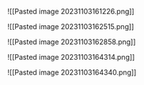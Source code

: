 ![[Pasted image 20231103161226.png]]

![[Pasted image 20231103162515.png]]

![[Pasted image 20231103162858.png]]

![[Pasted image 20231103164314.png]]

![[Pasted image 20231103164340.png]]

